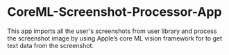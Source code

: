 # CoreML-Screenshot-Processor-App

This app imports all the user's screenshots from user library and process the screenshot image by using Apple’s core ML vision framework for to get text data from the screenshot.
